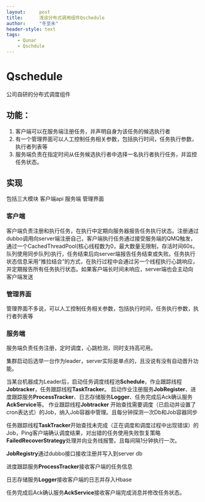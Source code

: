 ```yaml
---
layout:     post
title:      浅谈分布式调用组件Qschedule
author:     "冬至未"
header-style: text
tags:
    - Qunar
    - Qschdule
---
```




# Qschedule

公司自研的分布式调度组件 

## 功能：

1. 客户端可以在服务端注册任务，并声明自身为该任务的候选执行者
2. 有一个管理界面可以人工控制任务相关参数，包括执行时间，任务执行参数，执行者列表等
3. 服务端负责在指定时间从任务候选执行者中选择一名执行者执行任务，并监控任务状态。

## 实现

包括三大模块 客户端api 服务端 管理界面

### 客户端

客户端负责注册和执行任务，在执行中定期向服务器报告任务执行状态。注册通过dubbo调用向server端注册自己，客户端执行任务通过接受服务端的QMQ触发，通过一个CachedThreadPool(核心线程数为0，最大数量无限制，存活时间60s，队列使用同步队列)执行，任务结束后向server端报告任务结束或失败。任务执行状态信息采用“推拉结合”的方式，在执行过程中会通过另一个线程执行心跳响应，并定期报告所有任务执行状态。如果客户端长时间未响应，server端也会主动向客户端发送

### 管理界面

管理界面不多说，可以人工控制任务相关参数，包括执行时间，任务执行参数，执行者列表等

### 服务端

服务端负责任务注册，定时调度，心跳检测，同时支持高可用。

集群启动后选举一台作为leader，server实际是单点的，且没说有没有自动晋升功能。

当某台机器成为Leader后，启动任务调度线程池**Schedule**，作业跟踪线程**Jobtracker**，任务跟踪线程**TaskTracker**。
启动作业注册服务**JobRegister**、进度跟踪服务**ProcessTracker**、日志存储服务**Logger**、任务完成后Ack确认服务**AckService**等。
作业跟踪线程**Jobtracker** 开始查找需要调度（已启动并设置了cron表达式）的Job，纳入Job容器中管理。且每分钟探测一次Db和Job容器同步

任务跟踪线程**TaskTracker**开始查找未完成（正在调度和调度过程中出现错误）的Job，Ping客户端确认调度结果，对出错的任务使用失败恢复策略**FailedRecoverStrategy**处理并向业务线报警。且每间隔1分钟执行一次。

**JobRegistry**通过dubbo接口接收注册并写入到server db

进度跟踪服务**ProcessTracker**接收客户端的任务信息

日志存储服务**Logger**接收客户端的日志并存入Hbase

任务完成后Ack确认服务**AckService**接收客户端完成消息并修改任务状态。